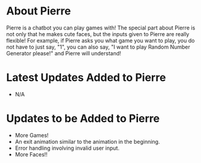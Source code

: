 # About Pierre
Pierre is a chatbot you can play games with! The special part about Pierre is not only that he makes cute faces, but the inputs given to Pierre are really flexible! For example, if Pierre asks you what game you want to play, you do not have to just say, "1", you can also say, "I want to play Random Number Generator please!" and Pierre will understand!

# Latest Updates Added to Pierre
- N/A

# Updates to be Added to Pierre
- More Games!
- An exit animation similar to the animation in the beginning.
- Error handling involving invalid user input.
- More Faces!!
